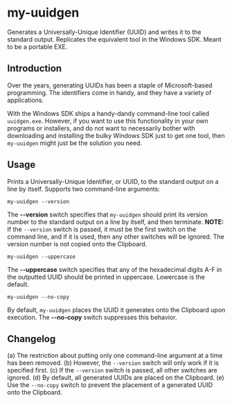 # my-uuidgen
Generates a Universally-Unique Identifier (UUID) and writes it to the standard output.  Replicates the equivalent tool in the Windows SDK.  Meant to be a portable EXE.

## Introduction
Over the years, generating UUIDs has been a staple of Microsoft-based programming.  The identifiers come in handy, and they have a variety of applications.

With the Windows SDK ships a handy-dandy command-line tool called ``uuidgen.exe``.  However, if you want to use this functionality in your own programs or installers, and do not want to necessarily bother with downloading and installing the bulky Windows SDK just to get one tool, then ```my-uuidgen``` might just be the solution you need.

## Usage
Prints a Universally-Unique Identifier, or UUID, to the standard output on a line by itself.  Supports two command-line arguments:
```
my-uuidgen --version
```
The **--version** switch specifies that ```my-uuidgen``` should print its version number to the standard output on a line by itself, and then terminate.
**NOTE:** If the ```--version``` switch is passed, it must be the first switch on the command line, and if it is used, then any other switches will be ignored.  The version number is not copied onto the Clipboard.
```
my-uuidgen --uppercase
```
The **--uppercase** switch specifies that any of the hexadecimal digits A-F in the outputted UUID should be printed in uppercase.  Lowercase is the default.
```
my-uuidgen --no-copy
```
By default, ```my-uuidgen``` places the UUID it generates onto the Clipboard upon execution.  The **--no-copy** switch suppresses this behavior.
## Changelog
(a) The restriction about putting only one command-line argument at a time has been removed.
(b) However, the ```--version``` switch will only work if it is specified first.
(c) If the ```--version``` switch is passed, all other switches are ignored.
(d) By default, all generated UUIDs are placed on the Clipboard.
(e) Use the ```--no-copy``` switch to prevent the placement of a generated UUID onto the Clipboard.
